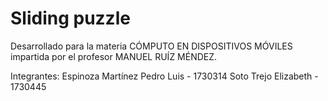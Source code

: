 # Sliding puzzle 

Desarrollado para la materia CÓMPUTO EN DISPOSITIVOS MÓVILES impartida por el profesor MANUEL RUÍZ MÉNDEZ.

Integrantes: 
Espinoza Martínez Pedro Luis - 1730314
Soto Trejo Elizabeth - 1730445

